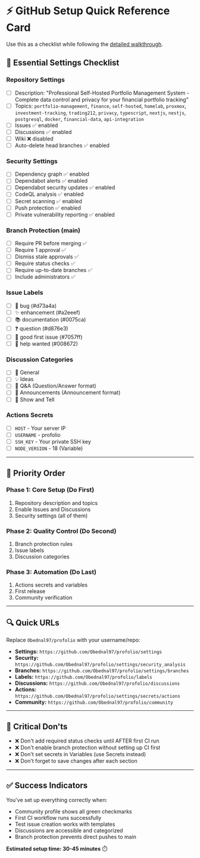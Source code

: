 # ⚡ GitHub Setup Quick Reference Card

Use this as a checklist while following the [detailed walkthrough](github-setup-walkthrough.md).

## 🔧 **Essential Settings Checklist**

### **Repository Settings**
- [ ] Description: "Professional Self-Hosted Portfolio Management System - Complete data control and privacy for your financial portfolio tracking"
- [ ] Topics: `portfolio-management`, `finance`, `self-hosted`, `homelab`, `proxmox`, `investment-tracking`, `trading212`, `privacy`, `typescript`, `nextjs`, `nestjs`, `postgresql`, `docker`, `financial-data`, `api-integration`
- [ ] Issues ✅ enabled
- [ ] Discussions ✅ enabled  
- [ ] Wiki ❌ disabled
- [ ] Auto-delete head branches ✅ enabled

### **Security Settings**
- [ ] Dependency graph ✅ enabled
- [ ] Dependabot alerts ✅ enabled
- [ ] Dependabot security updates ✅ enabled
- [ ] CodeQL analysis ✅ enabled
- [ ] Secret scanning ✅ enabled
- [ ] Push protection ✅ enabled
- [ ] Private vulnerability reporting ✅ enabled

### **Branch Protection (main)**
- [ ] Require PR before merging ✅
- [ ] Require 1 approval ✅
- [ ] Dismiss stale approvals ✅
- [ ] Require status checks ✅
- [ ] Require up-to-date branches ✅
- [ ] Include administrators ✅

### **Issue Labels**
- [ ] 🐛 bug (#d73a4a)
- [ ] ✨ enhancement (#a2eeef)
- [ ] 📚 documentation (#0075ca)
- [ ] ❓ question (#d876e3)
- [ ] 👋 good first issue (#7057ff)
- [ ] 🙏 help wanted (#008672)

### **Discussion Categories**
- [ ] 💭 General
- [ ] 💡 Ideas
- [ ] 🙏 Q&A (Question/Answer format)
- [ ] 📢 Announcements (Announcement format)
- [ ] 🎉 Show and Tell

### **Actions Secrets**
- [ ] `HOST` - Your server IP
- [ ] `USERNAME` - profolio
- [ ] `SSH_KEY` - Your private SSH key
- [ ] `NODE_VERSION` - 18 (Variable)

---

## 🎯 **Priority Order**

### **Phase 1: Core Setup** (Do First)
1. Repository description and topics
2. Enable Issues and Discussions
3. Security settings (all of them)

### **Phase 2: Quality Control** (Do Second)  
1. Branch protection rules
2. Issue labels
3. Discussion categories

### **Phase 3: Automation** (Do Last)
1. Actions secrets and variables
2. First release
3. Community verification

---

## 🔍 **Quick URLs**
Replace `Obednal97/profolio` with your username/repo:

- **Settings:** `https://github.com/Obednal97/profolio/settings`
- **Security:** `https://github.com/Obednal97/profolio/settings/security_analysis`
- **Branches:** `https://github.com/Obednal97/profolio/settings/branches`
- **Labels:** `https://github.com/Obednal97/profolio/labels`
- **Discussions:** `https://github.com/Obednal97/profolio/discussions`
- **Actions:** `https://github.com/Obednal97/profolio/settings/secrets/actions`
- **Community:** `https://github.com/Obednal97/profolio/community`

---

## 🚨 **Critical Don'ts**

- ❌ Don't add required status checks until AFTER first CI run
- ❌ Don't enable branch protection without setting up CI first
- ❌ Don't set secrets in Variables (use Secrets instead)
- ❌ Don't forget to save changes after each section

---

## ✅ **Success Indicators**

You've set up everything correctly when:
- Community profile shows all green checkmarks
- First CI workflow runs successfully
- Test issue creation works with templates
- Discussions are accessible and categorized
- Branch protection prevents direct pushes to main

**Estimated setup time: 30-45 minutes** ⏱️ 